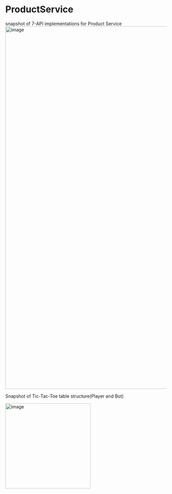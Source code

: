 # ProductService

snapshot of 7-API implementations for Product Service
<img width="1132" alt="image" src="https://github.com/RLPrasanna/ProductService/assets/39219532/67b87ff8-0861-4be0-90ff-d91bf829623d">

Snapshot of Tic-Tac-Toe table structure(Player and Bot)

<img width="266" alt="image" src="https://github.com/RLPrasanna/ProductService/assets/39219532/89695c1f-e8f8-4aa8-b2f9-8290d50f89e1">



